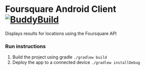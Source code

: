 # Foursquare Android Client [![BuddyBuild](https://dashboard.buddybuild.com/api/statusImage?appID=591aa40f8c7b370001464696&branch=master&build=latest)](https://dashboard.buddybuild.com/apps/591aa40f8c7b370001464696/build/latest?branch=master)
Displays results for locations using the Foursquare API

### Run instructions
1. Build the project using gradle `./gradlew build`
2. Deploy the app to a connected device `./gradlew installDebug`
